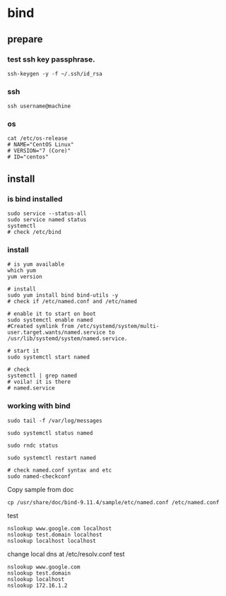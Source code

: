 # bind

## prepare

### test ssh key passphrase.

```
ssh-keygen -y -f ~/.ssh/id_rsa
```

### ssh

```
ssh username@machine
```

### os 

```
cat /etc/os-release
# NAME="CentOS Linux"
# VERSION="7 (Core)"
# ID="centos"
```

## install

### is bind installed

```
sudo service --status-all
sudo service named status
systemctl
# check /etc/bind
```

### install

```
# is yum available
which yum
yum version

# install
sudo yum install bind bind-utils -y
# check if /etc/named.conf and /etc/named

# enable it to start on boot
sudo systemctl enable named
#Created symlink from /etc/systemd/system/multi-user.target.wants/named.service to /usr/lib/systemd/system/named.service.

# start it
sudo systemctl start named

# check
systemctl | grep named
# voila! it is there
# named.service
```

### working with bind

```
sudo tail -f /var/log/messages
```

```
sudo systemctl status named

sudo rndc status

sudo systemctl restart named

# check named.conf syntax and etc
sudo named-checkconf
```

Copy sample from doc
```
cp /usr/share/doc/bind-9.11.4/sample/etc/named.conf /etc/named.conf
```

test
```
nslookup www.google.com localhost
nslookup test.domain localhost
nslookup localhost localhost
```

change local dns at /etc/resolv.conf
test
```
nslookup www.google.com
nslookup test.domain
nslookup localhost
nslookup 172.16.1.2
```
